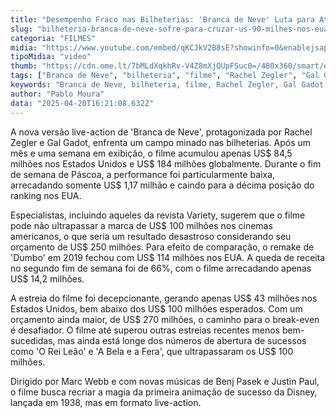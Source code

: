 ```yaml
---
title: "Desempenho Fraco nas Bilheterias: 'Branca de Neve' Luta para Atingir Marcos Financeiros nos EUA e Globalmente"
slug: "bilheteria-branca-de-neve-sofre-para-cruzar-us-90-milhes-nos-eua"
categoria: "FILMES"
midia: "https://www.youtube.com/embed/qKCJkV2B8sE?showinfo=0&enablejsapi=1"
tipoMidia: "video"
thumb: "https://cdn.ome.lt/7bMLdXqkhRv-V4Z8mXjQUpFSuc0=/480x360/smart/extras/conteudos/01_9K1Fyb1.jpg"
tags: ["Branca de Neve", "bilheteria", "filme", "Rachel Zegler", "Gal Gadot", "desempenho financeiro", "cinemas", "EUA", "arrecadação", "Disney"]
keywords: "Branca de Neve, bilheteria, filme, Rachel Zegler, Gal Gadot, desempenho financeiro, cinemas, EUA, arrecadação, Disney"
author: "Pablo Moura"
data: "2025-04-20T16:21:08.632Z"
---
```


A nova versão live-action de 'Branca de Neve', protagonizada por Rachel Zegler e Gal Gadot, enfrenta um campo minado nas bilheterias. Após um mês e uma semana em exibição, o filme acumulou apenas US$ 84,5 milhões nos Estados Unidos e US$ 184 milhões globalmente. Durante o fim de semana de Páscoa, a performance foi particularmente baixa, arrecadando somente US$ 1,17 milhão e caindo para a décima posição do ranking nos EUA.

Especialistas, incluindo aqueles da revista Variety, sugerem que o filme pode não ultrapassar a marca de US$ 100 milhões nos cinemas americanos, o que seria um resultado desastroso considerando seu orçamento de US$ 250 milhões. Para efeito de comparação, o remake de 'Dumbo' em 2019 fechou com US$ 114 milhões nos EUA. A queda de receita no segundo fim de semana foi de 66%, com o filme arrecadando apenas US$ 14,2 milhões.

A estreia do filme foi decepcionante, gerando apenas US$ 43 milhões nos Estados Unidos, bem abaixo dos US$ 100 milhões esperados. Com um orçamento ainda maior, de US$ 270 milhões, o caminho para o break-even é desafiador. O filme até superou outras estreias recentes menos bem-sucedidas, mas ainda está longe dos números de abertura de sucessos como 'O Rei Leão' e 'A Bela e a Fera', que ultrapassaram os US$ 100 milhões.

Dirigido por Marc Webb e com novas músicas de Benj Pasek e Justin Paul, o filme busca recriar a magia da primeira animação de sucesso da Disney, lançada em 1938, mas em formato live-action.